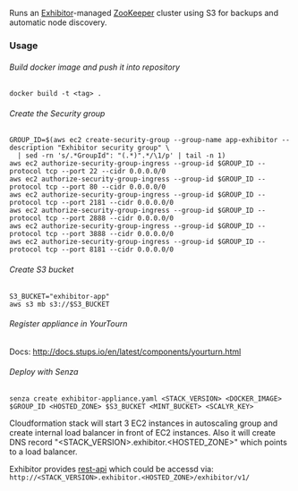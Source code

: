 Runs an [Exhibitor](https://github.com/Netflix/exhibitor)-managed [ZooKeeper](http://zookeeper.apache.org/) cluster using S3 for backups and automatic node discovery.

### Usage

###### Build docker image and push it into repository
```
docker build -t <tag> .
```

###### Create the Security group
```
GROUP_ID=$(aws ec2 create-security-group --group-name app-exhibitor --description "Exhibitor security group" \
  | sed -rn 's/.*GroupId": "(.*)".*/\1/p' | tail -n 1)
aws ec2 authorize-security-group-ingress --group-id $GROUP_ID --protocol tcp --port 22 --cidr 0.0.0.0/0
aws ec2 authorize-security-group-ingress --group-id $GROUP_ID --protocol tcp --port 80 --cidr 0.0.0.0/0
aws ec2 authorize-security-group-ingress --group-id $GROUP_ID --protocol tcp --port 2181 --cidr 0.0.0.0/0
aws ec2 authorize-security-group-ingress --group-id $GROUP_ID --protocol tcp --port 2888 --cidr 0.0.0.0/0
aws ec2 authorize-security-group-ingress --group-id $GROUP_ID --protocol tcp --port 3888 --cidr 0.0.0.0/0
aws ec2 authorize-security-group-ingress --group-id $GROUP_ID --protocol tcp --port 8181 --cidr 0.0.0.0/0
```

###### Create S3 bucket
```
S3_BUCKET="exhibitor-app"
aws s3 mb s3://$S3_BUCKET
```

###### Register appliance in YourTourn
Docs: http://docs.stups.io/en/latest/components/yourturn.html

###### Deploy with Senza
```
senza create exhibitor-appliance.yaml <STACK_VERSION> <DOCKER_IMAGE> $GROUP_ID <HOSTED_ZONE> $S3_BUCKET <MINT_BUCKET> <SCALYR_KEY>
```

Cloudformation stack will start 3 EC2 instances in autoscaling group and create internal load balancer in front of EC2 instances. Also it will create DNS record "<STACK_VERSION>.exhibitor.<HOSTED_ZONE>" which points to a load balancer.

Exhibitor provides [rest-api](https://github.com/Netflix/exhibitor/wiki/REST-Introduction) which could be accessd via: ```http://<STACK_VERSION>.exhibitor.<HOSTED_ZONE>/exhibitor/v1/```

